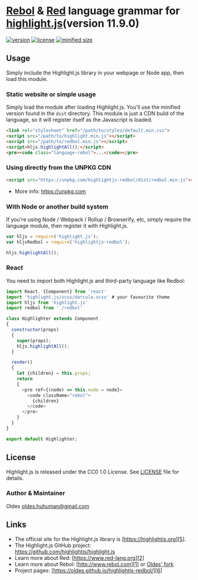 # [Rebol][1] & [Red][2] language grammar for [highlight.js][5](version 11.9.0)

[![version](https://badgen.net/npm/v/highlightjs-redbol?v2.0.1)](https://www.npmjs.com/package/highlightjs-redbol)
[![license](https://badgen.net/badge/license/CC0%201.0/blue)](https://github.com/Oldes/highlightjs-redbol/blob/master/LICENSE)
[![minified size](https://badgen.net/bundlephobia/min/highlightjs-redbol?v2.0.1)](https://unpkg.com/highlightjs-redbol/dist/redbol.min.js)

## Usage

Simply include the Highlight.js library in your webpage or Node app, then load this module.

### Static website or simple usage

Simply load the module after loading Highlight.js. You'll use the minified version found in the `dist` directory. This module is just a CDN build of the language, so it will register itself as the Javascript is loaded.

```html
<link rel="stylesheet" href="/path/to/styles/default.min.css">
<script src="/path/to/highlight.min.js"></script>
<script src="/path/to/redbol.min.js"></script>
<script>hljs.highlightAll();</script>
<pre><code class="language-rebol">...</code></pre>
```

### Using directly from the UNPKG CDN

```html
<script src="https://unpkg.com/highlightjs-redbol/dist/redbol.min.js"></script>
```

- More info: <https://unpkg.com>

### With Node or another build system

If you're using Node / Webpack / Rollup / Browserify, etc, simply require the language module, then register it with Highlight.js.

```javascript
var hljs = require('highlight.js');
var hljsRedbol = require('highlightjs-redbol');

hljs.highlightAll();
```

### React

You need to import both Highlight.js and third-party language like Redbol:

```js
import React, {Component} from 'react'
import 'highlight.js/scss/darcula.scss' # your favourite theme
import hljs from 'highlight.js'
import redbol from './redbol'

class Highlighter extends Component
{
  constructor(props)
  {
    super(props);
    hljs.highlightAll();
  }

  render()
  {
    let {children} = this.props;
    return
    {
      <pre ref={(node) => this.node = node}>
        <code className="rebol">
          {children}
        </code>
      </pre>
    }
  }
}

export default Highlighter;
```

## License

Highlight.js is released under the CC0 1.0 License. See [LICENSE][4] file
for details.

### Author & Maintainer

Oldes <oldes.huhuman@gmail.com>

## Links

- The official site for the Highlight.js library is [https://highlightjs.org][5].
- The Highlight.js GitHub project: <https://github.com/highlightjs/highlight.js>
- Learn more about Red: [https://www.red-lang.org][2]
- Learn more about Rebol: [http://www.rebol.com][1] or [Oldes' fork][3]
- Project pages: [https://oldes.github.io/highlightjs-redbol/][6]

[1]: http://www.rebol.com
[2]: https://www.red-lang.org
[3]: https://oldes.github.io/Rebol3
[4]: https://github.com/oldes/highlightjs-redbol/blob/master/LICENSE
[5]: https://highlightjs.org
[6]: https://oldes.github.io/highlightjs-redbol/
